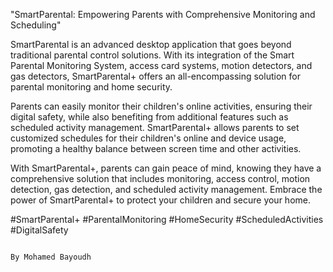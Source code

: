 
"SmartParental: Empowering Parents with Comprehensive Monitoring and Scheduling"

SmartParental is an advanced desktop application that goes beyond traditional parental control solutions. With its integration of the Smart Parental Monitoring System, access card systems, motion detectors, and gas detectors, SmartParental+ offers an all-encompassing solution for parental monitoring and home security.

Parents can easily monitor their children's online activities, ensuring their digital safety, while also benefiting from additional features such as scheduled activity management. SmartParental+ allows parents to set customized schedules for their children's online and device usage, promoting a healthy balance between screen time and other activities.

With SmartParental+, parents can gain peace of mind, knowing they have a comprehensive solution that includes monitoring, access control, motion detection, gas detection, and scheduled activity management. Embrace the power of SmartParental+ to protect your children and secure your home. 

#SmartParental+ #ParentalMonitoring #HomeSecurity #ScheduledActivities #DigitalSafety
                                                                                                                                                  
                                                                                                                                                  By Mohamed Bayoudh
